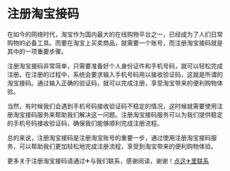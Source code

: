 # 注册淘宝接码

在如今的网络时代，淘宝作为国内最大的在线购物平台之一，已经成为了人们日常购物的必备工具。而要在淘宝上买卖商品，就需要一个账号，而注册淘宝接码就是其中的一项重要步骤。

注册淘宝接码非常简单，只需要准备好个人身份证件和手机号码，就可以轻松完成注册。在注册的过程中，系统会要求输入手机号码用以接收验证码，这就是所谓的淘宝接码。通过输入正确的验证码，就可以完成注册，享受淘宝带来的便利购物体验。

当然，有时候我们会遇到手机号码接收验证码不稳定的情况，这时候就需要使用注册淘宝接码服务来帮助我们解决这一问题。注册淘宝接码服务可以为我们提供稳定的手机号码接收验证码，确保我们能够顺利完成注册流程。

总的来说，注册淘宝接码是注册淘宝账号的重要一步，通过使用注册淘宝接码服务，可以帮助我们更加轻松地完成注册流程，享受到淘宝带来的便利购物体验。

更多关于注册淘宝接码请通过✈与我们联系，感谢阅读，谢谢！[点这✈里联系](https://sms.k02.cc)